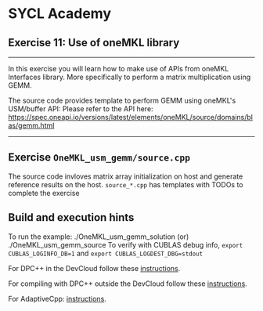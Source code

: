 # SYCL Academy

## Exercise 11: Use of oneMKL library
---

In this exercise you will learn how to make use of APIs from oneMKL Interfaces library.
More specifically to perform a matrix multiplication using GEMM.

The source code provides template to perform GEMM using oneMKL's USM/buffer API:
Please refer to the API here: https://spec.oneapi.io/versions/latest/elements/oneMKL/source/domains/blas/gemm.html

---
## Exercise `OneMKL_usm_gemm/source.cpp`

The source code invloves matrix array initialization on host and generate reference results on the host.
`source_*.cpp` has templates with TODOs to complete the exercise

## Build and execution hints

To run the example: ./OneMKL_usm_gemm_solution (or) ./OneMKL_usm_gemm_source
To verify with CUBLAS debug info, `export CUBLAS_LOGINFO_DB=1` and `export CUBLAS_LOGDEST_DBG=stdout`

For DPC++ in the DevCloud follow these [instructions](../../README.md#working-on-the-exercises-on-intel-developer-cloud).

For compiling with DPC++ outside the DevCloud follow these [instructions](../dpcpp.md).

For AdaptiveCpp: [instructions](../adaptivecpp.md).
